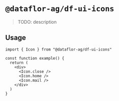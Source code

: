 # `@dataflor-ag/df-ui-icons`

> TODO: description

## Usage

```tsx
import { Icon } from "@dataflor-ag/df-ui-icons"

const function example() {
  return (
    <div>
      <Icon.close />
      <Icon.home />
      <Icon.mail />
    </div>
  )
}
```
